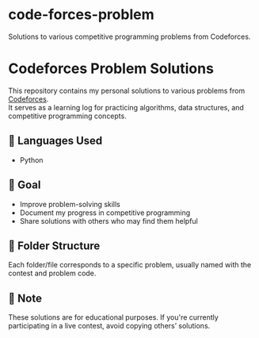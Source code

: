 # code-forces-problem
Solutions to various competitive programming problems from Codeforces.
# Codeforces Problem Solutions

This repository contains my personal solutions to various problems from [Codeforces](https://codeforces.com/).  
It serves as a learning log for practicing algorithms, data structures, and competitive programming concepts.

## 🔧 Languages Used
- Python


## 🏁 Goal
- Improve problem-solving skills
- Document my progress in competitive programming
- Share solutions with others who may find them helpful

## 📂 Folder Structure
Each folder/file corresponds to a specific problem, usually named with the contest and problem code.



## 📌 Note
These solutions are for educational purposes. If you're currently participating in a live contest, avoid copying others’ solutions.
